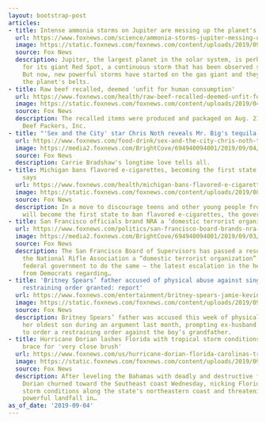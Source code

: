 ```yaml
---
layout: bootstrap-post
articles:
- title: Intense ammonia storms on Jupiter are messing up the planet's belts
  url: https://www.foxnews.com/science/ammonia-storms-jupiter-messing-up-planets-belts
  image: https://static.foxnews.com/foxnews.com/content/uploads/2019/09/jupiter-storms.jpg
  source: Fox News
  description: Jupiter, the largest planet in the solar system, is perhaps most famous
    for its giant Red Spot, a continuous storm that has been observed since 1830.
    But now, new powerful storms have started on the gas giant and they are disrupting
    the planet's belts.
- title: Raw beef recalled, deemed 'unfit for human consumption'
  url: https://www.foxnews.com/health/raw-beef-recalled-deemed-unfit-for-human-consumption
  image: https://static.foxnews.com/foxnews.com/content/uploads/2019/04/beef_istock.jpg
  source: Fox News
  description: The recalled items were produced and packaged on Aug. 21 by American
    Beef Packers, Inc.
- title: "'Sex and the City' star Chris Noth reveals Mr. Big's tequila order"
  url: https://www.foxnews.com/food-drink/sex-and-the-city-chris-noth-tequila
  image: https://media2.foxnews.com/BrightCove/694940094001/2019/09/04/694940094001_6083356388001_6083354911001-vs.jpg
  source: Fox News
  description: Carrie Bradshaw's longtime love tells all.
- title: Michigan bans flavored e-cigarettes, becoming the first state to do so, governor
    says
  url: https://www.foxnews.com/health/michigan-bans-flavored-e-cigarettes
  image: https://static.foxnews.com/foxnews.com/content/uploads/2019/08/vaping-iStock.jpg
  source: Fox News
  description: In a move to discourage teens and other young people from vaping, Michigan
    will become the first state to ban flavored e-cigarettes, the governor said.
- title: San Francisco officials brand NRA a ‘domestic terrorist organization’
  url: https://www.foxnews.com/politics/san-francisco-board-brands-nra-a-domestic-terrorist-organization
  image: https://media2.foxnews.com/BrightCove/694940094001/2019/09/03/694940094001_6083184105001_6083188041001-vs.jpg
  source: Fox News
  description: The San Francisco Board of Supervisors has passed a resolution declaring
    the National Rifle Association a “domestic terrorist organization” and urged the
    federal government to do the same – the latest escalation in the heated rhetoric
    from Democrats regarding…
- title: 'Britney Spears’ father accused of physical abuse against singer’s son, 13,
    restraining order granted: report'
  url: https://www.foxnews.com/entertainment/britney-spears-jamie-kevin-federline-physical-abuse-restraining-order
  image: https://static.foxnews.com/foxnews.com/content/uploads/2019/09/James-Britney-GettyImages-539633370.jpg
  source: Fox News
  description: Britney Spears’ father was accused this week of physically abusing
    her oldest son during an argument last month, prompting ex-husband Kevin Federline
    to order a restraining order against the boy’s grandfather.
- title: Hurricane Dorian lashes Florida with tropical storm conditions, as Carolinas
    brace for 'very close brush'
  url: https://www.foxnews.com/us/hurricane-dorian-florida-carolinas-tropical-storm-conditions-landfall
  image: https://static.foxnews.com/foxnews.com/content/uploads/2019/09/DorianWednesdayMap1.jpg
  source: Fox News
  description: After leveling the Bahamas with deadly and destructive force, Hurricane
    Dorian churned toward the Southeast coast Wednesday, nicking Florida with tropical
    storm conditions along the state's northeastern coast and threatening a potentially
    powerful landfall in…
as_of_date: '2019-09-04'
---
```


